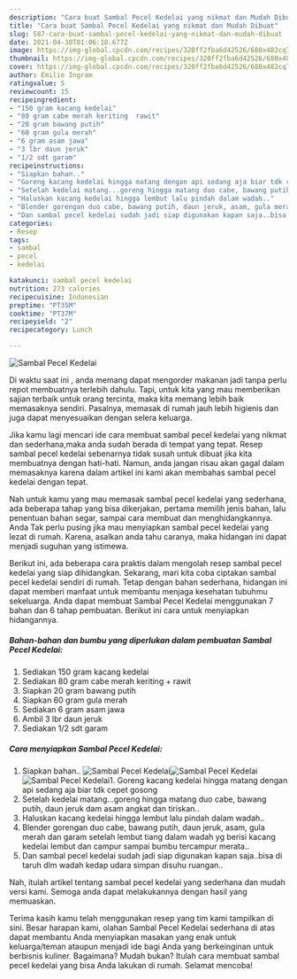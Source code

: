 ```yaml
---
description: "Cara buat Sambal Pecel Kedelai yang nikmat dan Mudah Dibuat"
title: "Cara buat Sambal Pecel Kedelai yang nikmat dan Mudah Dibuat"
slug: 587-cara-buat-sambal-pecel-kedelai-yang-nikmat-dan-mudah-dibuat
date: 2021-04-30T01:06:18.677Z
image: https://img-global.cpcdn.com/recipes/320ff2fba6d42526/680x482cq70/sambal-pecel-kedelai-foto-resep-utama.jpg
thumbnail: https://img-global.cpcdn.com/recipes/320ff2fba6d42526/680x482cq70/sambal-pecel-kedelai-foto-resep-utama.jpg
cover: https://img-global.cpcdn.com/recipes/320ff2fba6d42526/680x482cq70/sambal-pecel-kedelai-foto-resep-utama.jpg
author: Emilie Ingram
ratingvalue: 5
reviewcount: 15
recipeingredient:
- "150 gram kacang kedelai"
- "80 gram cabe merah keriting  rawit"
- "20 gram bawang putih"
- "60 gram gula merah"
- "6 gram asam jawa"
- "3 lbr daun jeruk"
- "1/2 sdt garam"
recipeinstructions:
- "Siapkan bahan.."
- "Goreng kacang kedelai hingga matang dengan api sedang aja biar tdk cepet gosong"
- "Setelah kedelai matang...goreng hingga matang duo cabe, bawang putih, daun jeruk dam asam angkat dan tiriskan.."
- "Haluskan kacang kedelai hingga lembut lalu pindah dalam wadah.."
- "Blender gorengan duo cabe, bawang putih, daun jeruk, asam, gula merah dan garam setelah lembut tiang dalam wadah yg berisi kacang kedelai lembut dan campur sampai bumbu tercampur merata.."
- "Dan sambal pecel kedelai sudah jadi siap digunakan kapan saja..bisa di taruh dlm wadah kedap udara simpan disuhu ruangan.."
categories:
- Resep
tags:
- sambal
- pecel
- kedelai

katakunci: sambal pecel kedelai 
nutrition: 273 calories
recipecuisine: Indonesian
preptime: "PT35M"
cooktime: "PT37M"
recipeyield: "2"
recipecategory: Lunch

---
```



![Sambal Pecel Kedelai](https://img-global.cpcdn.com/recipes/320ff2fba6d42526/680x482cq70/sambal-pecel-kedelai-foto-resep-utama.jpg)

Di waktu  saat ini , anda memang dapat mengorder makanan jadi tanpa perlu repot membuatnya terlebih dahulu. Tapi, untuk kita yang mau memberikan sajian terbaik untuk orang tercinta, maka kita memang lebih baik memasaknya sendiri. Pasalnya, memasak di rumah jauh lebih higienis dan juga dapat menyesuaikan dengan selera keluarga.

Jika kamu lagi mencari ide cara membuat sambal pecel kedelai yang nikmat dan sederhana,maka anda sudah berada di tempat yang tepat. Resep sambal pecel kedelai  sebenarnya tidak susah untuk dibuat jika kita membuatnya dengan hati-hati. Namun, anda jangan risau akan gagal dalam memasaknya 
karena dalam artikel ini kami akan membahas sambal pecel kedelai dengan tepat.  



Nah untuk kamu yang mau memasak sambal pecel kedelai yang sederhana, ada beberapa tahap yang bisa dikerjakan, pertama memilih jenis bahan, lalu penentuan bahan segar, sampai cara membuat dan menghidangkannya. Anda Tak perlu pusing jika mau menyiapkan sambal pecel kedelai yang lezat di rumah. Karena, asalkan anda  tahu caranya, maka hidangan ini dapat menjadi suguhan yang istimewa.

Berikut ini, ada beberapa cara praktis  dalam mengolah resep sambal pecel kedelai yang siap dihidangkan. Sekarang, mari kita coba ciptakan sambal pecel kedelai sendiri di rumah. Tetap dengan bahan sederhana, hidangan ini dapat memberi manfaat untuk membantu menjaga kesehatan tubuhmu sekeluarga. Anda dapat membuat Sambal Pecel Kedelai menggunakan 7 bahan dan 6 tahap pembuatan. Berikut ini cara untuk menyiapkan hidangannya.

<!--inarticleads1-->

##### Bahan-bahan dan bumbu yang diperlukan dalam pembuatan Sambal Pecel Kedelai:

1. Sediakan 150 gram kacang kedelai
1. Sediakan 80 gram cabe merah keriting + rawit
1. Siapkan 20 gram bawang putih
1. Siapkan 60 gram gula merah
1. Sediakan 6 gram asam jawa
1. Ambil 3 lbr daun jeruk
1. Sediakan 1/2 sdt garam




<!--inarticleads2-->

##### Cara menyiapkan Sambal Pecel Kedelai:

1. Siapkan bahan..
<img src="https://img-global.cpcdn.com/steps/357e4f8121d4b5c4/160x128cq70/sambal-pecel-kedelai-langkah-memasak-1-foto.jpg" alt="Sambal Pecel Kedelai"><img src="https://img-global.cpcdn.com/steps/1ed1528cc016efa6/160x128cq70/sambal-pecel-kedelai-langkah-memasak-1-foto.jpg" alt="Sambal Pecel Kedelai"><img src="https://img-global.cpcdn.com/steps/a1c8223940a9c2a2/160x128cq70/sambal-pecel-kedelai-langkah-memasak-1-foto.jpg" alt="Sambal Pecel Kedelai">1. Goreng kacang kedelai hingga matang dengan api sedang aja biar tdk cepet gosong
1. Setelah kedelai matang...goreng hingga matang duo cabe, bawang putih, daun jeruk dam asam angkat dan tiriskan..
1. Haluskan kacang kedelai hingga lembut lalu pindah dalam wadah..
1. Blender gorengan duo cabe, bawang putih, daun jeruk, asam, gula merah dan garam setelah lembut tiang dalam wadah yg berisi kacang kedelai lembut dan campur sampai bumbu tercampur merata..
1. Dan sambal pecel kedelai sudah jadi siap digunakan kapan saja..bisa di taruh dlm wadah kedap udara simpan disuhu ruangan..




Nah, itulah artikel tentang  sambal pecel kedelai  yang sederhana dan mudah versi kami. Semoga anda dapat melakukannya dengan hasil yang memuaskan. 

Terima kasih kamu telah menggunakan resep yang tim kami tampilkan di sini. Besar harapan kami, olahan  Sambal Pecel Kedelai sederhana di atas dapat membantu Anda menyiapkan masakan yang enak untuk keluarga/teman ataupun menjadi ide bagi Anda yang berkeinginan untuk berbisnis kuliner. Bagaimana? Mudah bukan? Itulah cara membuat sambal pecel kedelai yang bisa Anda lakukan di rumah. Selamat mencoba!

